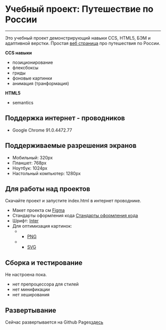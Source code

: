 # Учебный проект: Путешествие по России
------
Это учебный проект демонстрирующий навыки CCS, HTML5, БЭМ и адаптивной верстки.
Простая [веб страница](https://katerina-marchenkova.github.io/russian-travel/) про путешествия по России.

**CCS навыки**
* позиционирование
* флексбоксы
* гриды
* фоновые картинки
* анимация (транформация)

**HTML5**
* semantics

## Поддержка интернет - проводников
* Google Chrome 91.0.4472.77

## Поддерживаемые разрешения экранов
* Мобильный: 320px
* Планшет: 768px
* Ноутбук: 1024px
* Настольный компьютер: 1280px

## Для работы над проектов
Скачайте проект и запустите index.html в интернет проводнике.
* Макет проекта см [Figma](https://www.figma.com/file/5S2WSbEFL6awjVWJ0NWL8Q/Sprint-3_-Russia-_-desktop-mobile?node-id=28503%3A0)
* Стандарты оформления кода [Стандарты оформления кода](https://code.s3.yandex.net/frontend-developer/landings/layout-design-rules/index.html)
* Шрифт: [Inter](https://rsms.me/inter/)
* Для оптимизация картинок:
  * * [PNG](https://tinypng.com/)
  * * [SVG](https://jakearchibald.github.io/svgomg/)

## Сборка и тестирование
Не настроена пока.
* нет препроцессора для стилей
* нет минификации
* нет хеширования

## Развертывание
Сейчас развертывается на Github Pages[здесь](https://katerina-marchenkova.github.io/russian-travel/)
